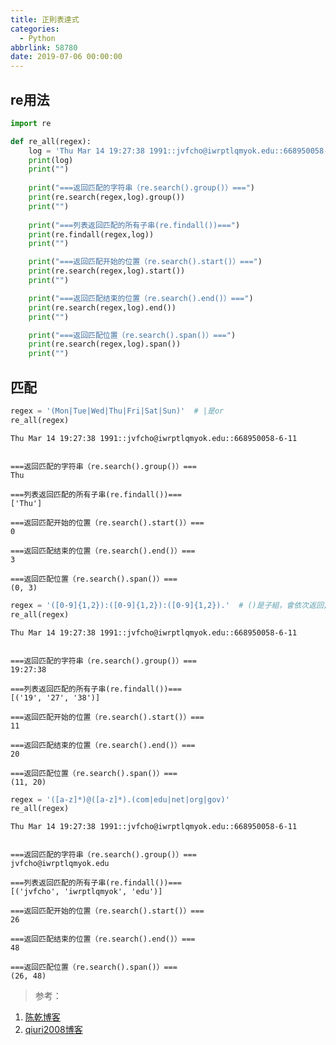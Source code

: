 ```yaml
---
title: 正則表達式
categories:
  - Python
abbrlink: 58780
date: 2019-07-06 00:00:00
---
```


## re用法


```python
import re

def re_all(regex):
    log = 'Thu Mar 14 19:27:38 1991::jvfcho@iwrptlqmyok.edu::668950058-6-11\n'
    print(log)
    print("")
    
    print("===返回匹配的字符串（re.search().group()）===")
    print(re.search(regex,log).group())
    print("")
    
    print("===列表返回匹配的所有子串(re.findall())===")
    print(re.findall(regex,log))
    print("")

    print("===返回匹配开始的位置（re.search().start()）===")
    print(re.search(regex,log).start())
    print("")

    print("===返回匹配结束的位置（re.search().end()）===")
    print(re.search(regex,log).end())
    print("")

    print("===返回匹配位置（re.search().span()）===")
    print(re.search(regex,log).span())
    print("")
```

## 匹配


```python
regex = '(Mon|Tue|Wed|Thu|Fri|Sat|Sun)'  # |是or
re_all(regex)
```

    Thu Mar 14 19:27:38 1991::jvfcho@iwrptlqmyok.edu::668950058-6-11
    
    
    ===返回匹配的字符串（re.search().group()）===
    Thu
    
    ===列表返回匹配的所有子串(re.findall())===
    ['Thu']
    
    ===返回匹配开始的位置（re.search().start()）===
    0
    
    ===返回匹配结束的位置（re.search().end()）===
    3
    
    ===返回匹配位置（re.search().span()）===
    (0, 3)
    



```python
regex = '([0-9]{1,2}):([0-9]{1,2}):([0-9]{1,2}).'  # ()是子組，會依次返回; {}是幾個; *是無數個
re_all(regex)
```

    Thu Mar 14 19:27:38 1991::jvfcho@iwrptlqmyok.edu::668950058-6-11
    
    
    ===返回匹配的字符串（re.search().group()）===
    19:27:38 
    
    ===列表返回匹配的所有子串(re.findall())===
    [('19', '27', '38')]
    
    ===返回匹配开始的位置（re.search().start()）===
    11
    
    ===返回匹配结束的位置（re.search().end()）===
    20
    
    ===返回匹配位置（re.search().span()）===
    (11, 20)
    



```python
regex = '([a-z]*)@([a-z]*).(com|edu|net|org|gov)'
re_all(regex)
```

    Thu Mar 14 19:27:38 1991::jvfcho@iwrptlqmyok.edu::668950058-6-11
    
    
    ===返回匹配的字符串（re.search().group()）===
    jvfcho@iwrptlqmyok.edu
    
    ===列表返回匹配的所有子串(re.findall())===
    [('jvfcho', 'iwrptlqmyok', 'edu')]
    
    ===返回匹配开始的位置（re.search().start()）===
    26
    
    ===返回匹配结束的位置（re.search().end()）===
    48
    
    ===返回匹配位置（re.search().span()）===
    (26, 48)
    


> 参考：

1. [陈乾博客](https://www.cnblogs.com/cq146637/p/8072540.html)
2. [qiuri2008博客](https://www.cnblogs.com/jiangzhaowei/p/5738590.html)
